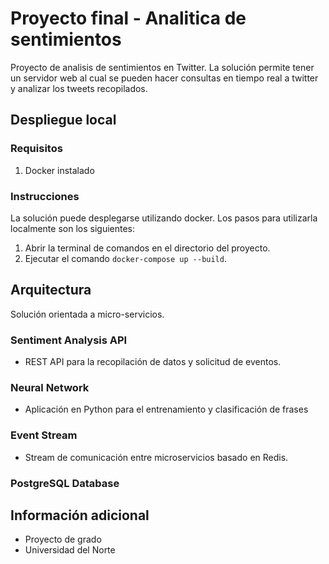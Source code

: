 # Proyecto final - Analitica de sentimientos 

Proyecto de analisis de sentimientos en Twitter. La solución permite tener un servidor web al cual se pueden hacer consultas en tiempo real a twitter y analizar los tweets recopilados.

## Despliegue local
### Requisitos 

1. Docker instalado

### Instrucciones

La solución puede desplegarse utilizando docker. Los pasos para utilizarla localmente son los siguientes:

1. Abrir la terminal de comandos en el directorio del proyecto.
1. Ejecutar el comando `docker-compose up --build`.

## Arquitectura

Solución orientada a micro-servicios. 

### Sentiment Analysis API

- REST API para la recopilación de datos y solicitud de eventos.

### Neural Network

- Aplicación en Python para el entrenamiento y clasificación de frases

### Event Stream

- Stream de comunicación entre microservicios basado en Redis.

### PostgreSQL Database

## Información adicional
- Proyecto de grado
- Universidad del Norte